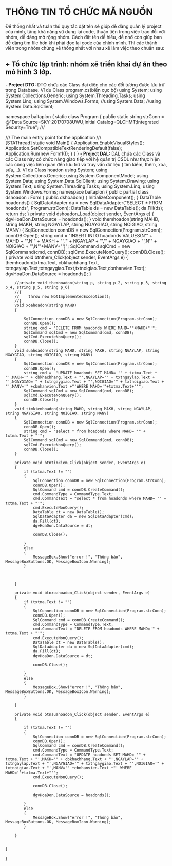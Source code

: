 # THÔNG TIN TỔ CHỨC MÃ NGUỒN 
Để thống nhất và tuân thủ quy tắc đặt tên sẽ giúp dễ dàng quản lý project của mình, tăng khả năng sử dụng lại code, thuận tiện trong việc trao đổi với nhóm, dễ dàng mở rộng nhóm. 
Cách đặt tên dễ hiểu, dễ nhớ còn giúp bạn dễ dàng tìm file hơn khi phải đọc lại code của chính mình.
Thì các thành viên trong nhóm chúng xẽ thống nhất với nhau xẽ làm việc theo chuẩn sau:
## **+ Tổ chức lập trình:** nhóm xẽ triển khai dự án theo mô hình 3 lớp.
**- Preject DTO:** DTO chứa các Class đại diện cho các đối tượng được lưu trữ trong Database.
Ví du Class program.cs(biến cục bộ)
using System;
using System.Collections.Generic;
using System.Threading.Tasks;
using System.Linq;
using System.Windows.Forms;
//using System.Data;
//using System.Data.SqlClient;

namespace baitaplon
{
     static class Program
    {
         public static string strConn = @"Data Source=SKY-20170708UWU;Initial Catalog=QLCHMT;Integrated Security=True";
        /// <summary>
        /// The main entry point for the application
        /// </summary>
        [STAThread]
        static void Main()
        {
            Application.EnableVisualStyles();
            Application.SetCompatibleTextRenderingDefault(false);
            Application.Run(new Form1());
        }
    }
}
**- Preject DAL:** DAL chứa các Class và các Class này có chức năng giao tiếp với hệ quản trị CSDL như thực hiện các công việc liên quan đến lưu trữ và truy vấn dữ liệu ( tìm kiếm, thêm, xóa, sửa,…).
Ví du Class hoadon
using System;
using System.Collections.Generic;
using System.ComponentModel;
using System.Data;
using System.Data.SqlClient;
using System.Drawing;
using System.Text;
using System.Threading.Tasks;
using System.Linq;
using System.Windows.Forms;
namespace baitaplon
{
    public partial class dshoadon : Form
    {
        public dshoadon()
        {
            InitializeComponent();
        }
        DataTable hoadonds()
        {
            SqlDataAdapter da = new SqlDataAdapter("SELECT * FROM hoadonds", Program.strConn);
            DataTable ds = new DataTable();
            da.Fill(ds);
            return ds;
        }
        private void dshoadon_Load(object sender, EventArgs e)
        {
            dgvHoaDon.DataSource = hoadonds();
        }
        void themhoadon(string MAHD, string MAKH, string NGAYLAP, string NGAYGIAO, string NOIGIAO, string MANV)
        {
            SqlConnection connDB = new SqlConnection(Program.strConn);
            connDB.Open();
            string cmd = "INSERT INTO hoadonds VALUES(N'" + MAHD + "',N'" + MAKH + "','" + NGAYLAP + "','" + NGAYGIAO + "',N'" + NOIGIAO + "',N'"+MANV+"')";
            SqlCommand sqlCmd = new SqlCommand(cmd, connDB);
            sqlCmd.ExecuteNonQuery();
            connDB.Close();
        }
        private void btnthem_Click(object sender, EventArgs e)
        {
            themhoadon(txtma.Text, cbkhachhang.Text, txtngaylap.Text,txtngaygiao.Text,txtnoigiao.Text,cbnhanvien.Text);
            dgvHoaDon.DataSource = hoadonds();
        }

        //private void themhoadon(string p, string p_2, string p_3, string p_4, string p_5, string p_6)
        //{
        //    throw new NotImplementedException();
        //}
        void xoahoadon(string MAHD)
        {
            
            SqlConnection connDB = new SqlConnection(Program.strConn);
            connDB.Open();
            string cmd = "DELETE FROM hoadonds WHERE MAHD='"+MAHD+"'";
            SqlCommand sqlCmd = new SqlCommand(cmd, connDB);
            sqlCmd.ExecuteNonQuery();
            connDB.Close();
        }
        void suahoadon(string MAHD, string MAKH, string NGAYLAP, string NGAYGIAO, string NOIGIAO, string MANV)
        {
            SqlConnection connDB = new SqlConnection(Program.strConn);
            connDB.Open();
            string cmd =  "UPDATE hoadonds SET MAHD= '" + txtma.Text + "',MAKH='" + cbkhachhang.Text + "',NGAYLAP='" + txtngaylap.Text + "',NGAYGIAO='" + txtngaygiao.Text + "',NOIGIAO='" + txtnoigiao.Text + "',MANV='" +cbnhanvien.Text +"'WHERE MAHD='"+txtma.Text+"'"; 
            SqlCommand sqlCmd = new SqlCommand(cmd, connDB);
            sqlCmd.ExecuteNonQuery();
            connDB.Close();
        }
        void timkiemhoadon(string MAHD, string MAKH, string NGAYLAP, string NGAYGIAO, string NOIGIAO, string MANV)
        {
            SqlConnection connDB = new SqlConnection(Program.strConn);
            connDB.Open();
            string cmd = "select * from hoadonds where MAHD= '" + txtma.Text + "'";
            SqlCommand sqlCmd = new SqlCommand(cmd, connDB);
            sqlCmd.ExecuteNonQuery();
            connDB.Close();
        }

        private void btntimkiem_Click(object sender, EventArgs e)
        {
            if (txtma.Text != "")
            {
                SqlConnection connDB = new SqlConnection(Program.strConn);
                connDB.Open();
                SqlCommand cmd = connDB.CreateCommand();
                cmd.CommandType = CommandType.Text;
                cmd.CommandText = "select * from hoadonds where MAHD= '" + txtma.Text + "'";
                cmd.ExecuteNonQuery();
                DataTable dt = new DataTable();
                SqlDataAdapter da = new SqlDataAdapter(cmd);
                da.Fill(dt);
                dgvHoaDon.DataSource = dt;

                connDB.Close();

            }
            else
            {
                MessageBox.Show("error !", "Thông báo", MessageBoxButtons.OK, MessageBoxIcon.Warning);
            }



        }

        private void btnxoahoadon_Click(object sender, EventArgs e)
        {
            if (txtma.Text != "")
            {
                SqlConnection connDB = new SqlConnection(Program.strConn);
                connDB.Open();
                SqlCommand cmd = connDB.CreateCommand();
                cmd.CommandType = CommandType.Text;
                cmd.CommandText = "DELETE FROM hoadonds WHERE MAHD='" + txtma.Text + "'";
                cmd.ExecuteNonQuery();
                DataTable dt = new DataTable();
                SqlDataAdapter da = new SqlDataAdapter(cmd);
                da.Fill(dt);
                dgvHoaDon.DataSource = dt;

                connDB.Close();

            }
            else
            {
                MessageBox.Show("error !", "Thông báo", MessageBoxButtons.OK, MessageBoxIcon.Warning);
            }

        }

        private void btnsuahoadon_Click(object sender, EventArgs e)
        {
            
            if (txtma.Text != "")
            {
                SqlConnection connDB = new SqlConnection(Program.strConn);
                connDB.Open();
                SqlCommand cmd = connDB.CreateCommand();
                cmd.CommandType = CommandType.Text;
                cmd.CommandText = "UPDATE hoadonds SET MAHD= '" + txtma.Text + "',MAKH='" + cbkhachhang.Text + "',NGAYLAP='" + txtngaylap.Text + "',NGAYGIAO='" + txtngaygiao.Text + "',NOIGIAO='" + txtnoigiao.Text + "',MANV='" +cbnhanvien.Text +"' WHERE MAHD='"+txtma.Text+"'";
                cmd.ExecuteNonQuery();
                
                connDB.Close();
              
                dgvHoaDon.DataSource = hoadonds();

            }
            else
            {
                MessageBox.Show("error !", "Thông báo", MessageBoxButtons.OK, MessageBoxIcon.Warning);
            }

        }


    }
}


